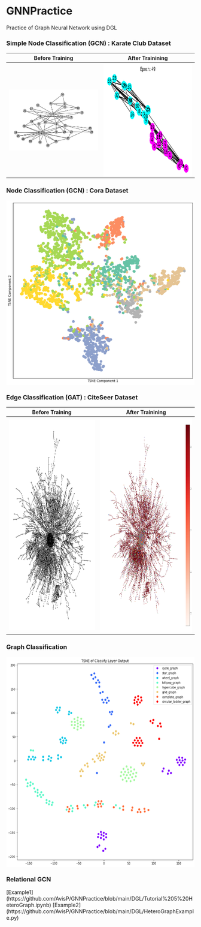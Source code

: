 # GNNPractice
Practice of Graph Neural Network using DGL

<h3>Simple Node Classification (GCN) : Karate Club Dataset</h3>

Before Training           |  After Trainining
:-------------------------:|:-------------------------:
<img align='center' src="https://github.com/AvisP/GNNPractice/blob/main/Images/KarateClub_Diagram1.png" title="KC_Club_before"> | <img align='center' src="https://github.com/AvisP/GNNPractice/blob/main/Images/KarateClub_AfterTraining.png" width="428" height="302" title="KC_Club_after">


<h3>Node Classification (GCN) : Cora Dataset</h3>

<img align='center' src="https://github.com/AvisP/GNNPractice/blob/main/Images/Cora_Dataset.png" title="Cora Dataset">

<h3>Edge Classification (GAT) : CiteSeer Dataset</h3>

Before Training           |  After Trainining
:-------------------------:|:-------------------------:
<img align='center' src="https://github.com/AvisP/GNNPractice/blob/main/Images/CiteSeerDataset.png" width="575" height="560" title="Cite Seer Dataset before training">|<img align='center' src="https://github.com/AvisP/GNNPractice/blob/main/Images/CiteSeerDataset_GATweights.png" width="600" height="575" title="Cite Seer Dataset after training">

<h3>Graph Classification </h3>
<img align='center' src="https://github.com/AvisP/GNNPractice/blob/main/Images/Graph_Classification.png" width="575" height="560" title="Graph Classification">

<h3>Relational GCN </h3>
[Example1](https://github.com/AvisP/GNNPractice/blob/main/DGL/Tutorial%205%20HeteroGraph.ipynb)
[Example2](https://github.com/AvisP/GNNPractice/blob/main/DGL/HeteroGraphExample.py)
